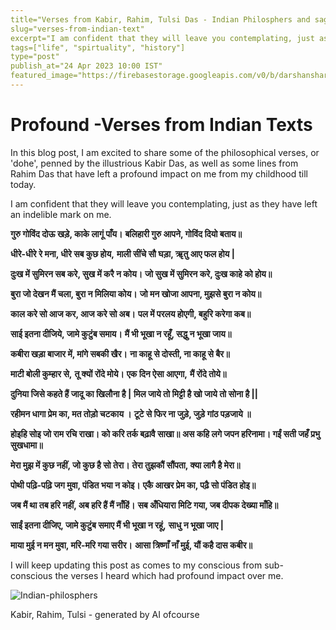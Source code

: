 ```yaml
---
title="Verses from Kabir, Rahim, Tulsi Das - Indian Philosphers and sages"
slug="verses-from-indian-text"
excerpt="I am confident that they will leave you contemplating, just as they have left an indelible mark on me."
tags=["life", "spirtuality", "history"]
type="post"
publish_at="24 Apr 2023 10:00 IST"
featured_image="https://firebasestorage.googleapis.com/v0/b/darshansharma-ur.appspot.com/o/images%2F_e5b34152-5572-40ac-9301-0a224adb48bb.jpeg?alt=media&token=dc22810b-4a73-42c7-965e-5c5295ce2b29"
---
```


# Profound -Verses from Indian Texts

In this blog post, I am excited to share some of the philosophical verses, or 'dohe', penned by the illustrious Kabir Das, as well as some lines from Rahim Das that have left a profound impact on me from my childhood till today.

I am confident that they will leave you contemplating, just as they have left an indelible mark on me. 


**गुरु गोविंद दोऊ खड़े, काके लागूं पाँय।**
**बलिहारी गुरु आपने, गोविंद दियो बताय॥**

**धीरे-धीरे रे मना, धीरे सब कुछ होय,**
**माली सींचे सौ घड़ा, ॠतु आए फल होय |**

**दुःख में सुमिरन सब करे, सुख में करै न कोय।**
**जो सुख में सुमिरन करे, दुःख काहे को होय॥**

**बुरा जो देखन मैं चला, बुरा न मिलिया कोय।**
**जो मन खोजा आपना, मुझसे बुरा न कोय॥**

**काल करे सो आज कर, आज करे सो अब।**
**पल में परलय होएगी, बहुरि करेगा कब॥**

**साई इतना दीजिये, जामे कुटुंब समाय।**
**मैं भी भूखा न रहूँ, सद्धु न भूखा जाय॥**

**कबीरा खड़ा बाजार में, मांगे सबकी खैर।**
**ना काहू से दोस्ती, ना काहू से बैर॥**

**माटी बोली कुम्हार से,**
**तू क्यों रोंदे मोये।**
**एक दिन ऐसा आएगा,**
**मैं रोंदे तोये॥**

**दुनिया जिसे कहते हैं जादू का खिलौना है |**
**मिल जाये तो मिट्टी है खो जाये तो सोना है ||**

**रहीमन धागा प्रेम का, मत तोड़ो चटकाय ।** 
**टूटे से फिर ना जुड़े, जुड़े गांठ पड़जाये ॥**

**होइहि सोइ जो राम रचि राखा। को करि तर्क बढ़ावै साखा॥**
**अस कहि लगे जपन हरिनामा। गईं सती जहँ प्रभु सुखधामा॥**

**मेरा मुझ में कुछ नहीं, जो कुछ है सो तेरा।**
**तेरा तुझकौं सौंपता, क्या लागै है मेरा॥**

**पोथी पढ़ि-पढ़ि जग मुवा, पंडित भया न कोइ।**
**एकै आखर प्रेम का, पढ़ै सो पंडित होइ॥**

**जब मैं था तब हरि नहीं, अब हरि हैं मैं नाँहिं।**
**सब अँधियारा मिटि गया, जब दीपक देख्या माँहि॥**

**साईं इतना दीजिए, जामे कुटुंब समाए मैं भी भूखा न रहूं,**
**साधु न भूखा जाए |**

**माया मुई न मन मुवा, मरि-मरि गया सरीर।**
**आसा त्रिष्णाँ नाँ मुई, यौं कहै दास कबीर॥**


I will keep updating this post as comes to my conscious from sub-conscious the verses I heard which had profound impact over me.



![Indian-philosphers](https://firebasestorage.googleapis.com/v0/b/darshansharma-ur.appspot.com/o/images%2F_e5b34152-5572-40ac-9301-0a224adb48bb.jpeg?alt=media&token=dc22810b-4a73-42c7-965e-5c5295ce2b29)

Kabir, Rahim, Tulsi - generated by AI ofcourse




